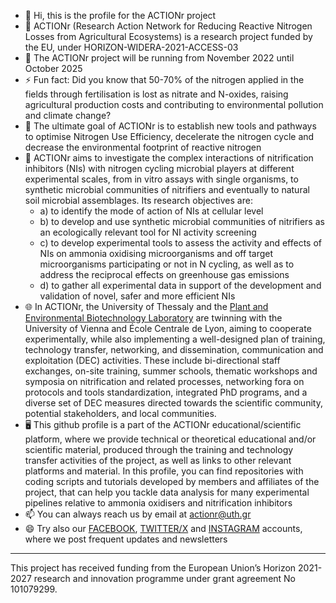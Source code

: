 - 👋 Hi, this is the profile for the ACTIONr project
- 👀 ACTIONr (Research Action Network for Reducing Reactive Nitrogen Losses from Agricultural Ecosystems) is a research project funded by the EU, under HORIZON-WIDERA-2021-ACCESS-03
- 📅 The ACTIONr project will be running from November 2022 until October 2025
- ⚡ Fun fact: Did you know that 50-70% of the nitrogen applied in the fields through fertilisation is lost as nitrate and N-oxides, raising agricultural production costs and contributing to environmental pollution 
and climate change?
- 🎯 The ultimate goal of ACTIONr is to establish new tools and pathways to optimise Nitrogen Use Efficiency, decelerate the nitrogen cycle and decrease the environmental footprint of reactive nitrogen
- 🧪 ACTIONr aims to investigate the complex interactions of nitrification inhibitors (NIs) with nitrogen cycling microbial players at different experimental scales, from in vitro assays with single organisms, to synthetic microbial communities of nitrifiers and eventually to natural soil microbial assemblages. Its research objectives are:
  - a) to identify the mode of action of NIs at cellular level
  - b) to develop and use synthetic microbial communities of nitrifiers as an ecologically relevant tool for NI activity screening
  - c) to develop experimental tools to assess the activity and effects of NIs on ammonia oxidising microorganisms and off target microorganisms participating or not in N cycling, as well as to address the reciprocal effects on greenhouse gas emissions
  - d) to gather all experimental data in support of the development and validation of novel, safer and more efficient NIs
- 🌐 In ACTIONr, the University of Thessaly and the [Plant and Environmental Biotechnology Laboratory](https://github.com/PlantEnvLab) are twinning with the University of Vienna and École Centrale de Lyon, aiming to cooperate experimentally, while also implementing a well-designed plan of training, technology transfer, networking, and dissemination, communication and exploitation (DEC) activities. These include bi-directional 
staff exchanges, on-site training, summer schools, thematic workshops and symposia on nitrification and related processes, networking fora on protocols and tools standardization, integrated PhD programs, and a 
diverse set of DEC measures directed towards the scientific community, potential stakeholders, and local communities.
- 🖥️ This github profile is a part of the ACTIONr educational/scientific platform, where we provide technical or theoretical educational and/or scientific material, produced through the training and technology 
transfer activities of the project, as well as links to other relevant platforms and material. In this profile, you can find repositories with coding scripts and tutorials developed by members and affiliates of 
the project, that can help you tackle data analysis for many experimental pipelines relative to ammonia oxidisers and nitrification inhibitors  
- 📫 You can always reach us by email at actionr@uth.gr 
- 😄 Try also our [FACEBOOK](https://www.facebook.com/ACTIONr.uth), [TWITTER/X](https://twitter.com/ACTIONr_) and [INSTAGRAM](https://www.instagram.com/actionr_/) accounts, where we post frequent updates and 
newsletters

---------------------------------------------------------------------------------------------------------------------------------------------------------------------------------------------------------------------
This project has received funding from the European Union’s Horizon 2021-2027 research and innovation programme under grant agreement No 101079299.

<!---
ACTIONr-HZN2021/ACTIONr-HZN2021 is a ✨ special ✨ repository because its `README.md` (this file) appears on your GitHub profile.
You can click the Preview link to take a look at your changes.
--->
